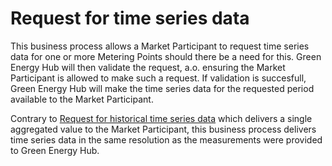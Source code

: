 # Request for time series data

This business process allows a Market Participant to request time series data for one or more Metering Points should there be a need for this. Green Energy Hub will then validate the request, a.o. ensuring the Market Participant is allowed to make such a request. If validation is succesfull, Green Energy Hub will make the time series data for the requested period available to the Market Participant.

Contrary to [Request for historical time series data](https://github.com/Energinet-DataHub/geh-timeseries/blob/UpdateRepoDocs/docs/business-processes/request-for-historical-time-series-data.md) which delivers a single aggregated value to the Market Participant, this business process delivers time series data in the same resolution as the measurements were provided to Green Energy Hub.
